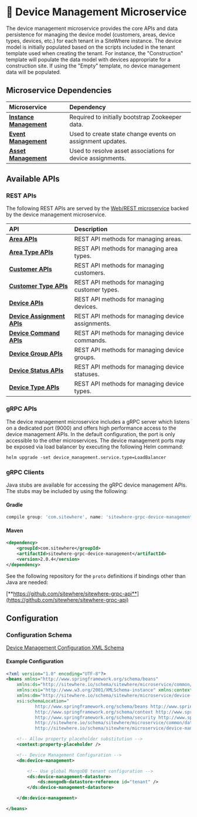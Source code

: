 # :book: Device Management Microservice

<Seo/>

<MicroserviceBadge text="Multitenant Microservice" type="multitenant"/>
The device management microservice provides the core APIs and data persistence
for managing the device model (customers, areas, device types, devices, etc.) for each tenant
in a SiteWhere instance. The device model is initially populated based on the scripts included
in the tenant template used when creating the tenant. For instance, the "Construction" template
will populate the data model with devices appropriate for a construction site. If using the
"Empty" template, no device management data will be populated.

## Microservice Dependencies

| Microservice                                       | Dependency                                                 |
| :------------------------------------------------- | :--------------------------------------------------------- |
| **[Instance Management](../instance-management/)** | Required to initially bootstrap Zookeeper data.            |
| **[Event Management](../event-management/)**       | Used to create state change events on assignment updates.  |
| **[Asset Management](../asset-management/)**       | Used to resolve asset associations for device assignments. |

## Available APIs

### REST APIs

The following REST APIs are served by the [Web/REST microservice](../web-rest/) backed by the device
management microservice.

| API                                                                                 | Description                                       |
| :---------------------------------------------------------------------------------- | :------------------------------------------------ |
| [**Area APIs**](http://sitewhere.io/docs/2.1.0/api2/#tag/areas)                     | REST API methods for managing areas.              |
| [**Area Type APIs**](http://sitewhere.io/docs/2.1.0/api2/#tag/area-types)           | REST API methods for managing area types.         |
| [**Customer APIs**](http://sitewhere.io/docs/2.1.0/api2/#tag/customers)             | REST API methods for managing customers.          |
| [**Customer Type APIs**](http://sitewhere.io/docs/2.1.0/api2/#tag/customer-types)   | REST API methods for managing customer types.     |
| [**Device APIs**](http://sitewhere.io/docs/2.1.0/api2/#tag/devices)                 | REST API methods for managing devices.            |
| [**Device Assignment APIs**](http://sitewhere.io/docs/2.1.0/api2/#tag/assignments)  | REST API methods for managing device assignments. |
| [**Device Command APIs**](http://sitewhere.io/docs/2.1.0/api2/#tag/device-commands) | REST API methods for managing device commands.    |
| [**Device Group APIs**](http://sitewhere.io/docs/2.1.0/api2/#tag/device-groups)     | REST API methods for managing device groups.      |
| [**Device Status APIs**](http://sitewhere.io/docs/2.1.0/api2/#tag/device-statuses)  | REST API methods for managing device statuses.    |
| [**Device Type APIs**](http://sitewhere.io/docs/2.1.0/api2/#tag/device-types)       | REST API methods for managing device types.       |

### gRPC APIs

The device management microservice includes a gRPC server which listens on a dedicated port
(9000) and offers high performance access to the device management APIs. In the default
configuration, the port is only accessible to the other microservices. The device management
ports may be exposed via load balancer by executing the following Helm command:

`helm upgrade -set device_management.service.type=LoadBalancer`

### gRPC Clients

Java stubs are available for accessing the gRPC device management APIs. The stubs
may be included by using the following:

#### Gradle

```groovy
compile group: 'com.sitewhere', name: 'sitewhere-grpc-device-management', version: '2.0.4'
```

#### Maven

```xml
<dependency>
    <groupId>com.sitewhere</groupId>
    <artifactId>sitewhere-grpc-device-management</artifactId>
    <version>2.0.4</version>
</dependency>
```

See the following repository for
the `proto` definitions if bindings other than Java are needed:

[**https://github.com/sitewhere/sitewhere-grpc-api**](https://github.com/sitewhere/sitewhere-grpc-api)

## Configuration

### Configuration Schema

[Device Management Configuration XML Schema](https://sitewhere.io/schema/sitewhere/microservice/device-management/current/device-management.xsd)

#### Example Configuration

```xml
<?xml version="1.0" encoding="UTF-8"?>
<beans xmlns="http://www.springframework.org/schema/beans"
	xmlns:ds="http://sitewhere.io/schema/sitewhere/microservice/common/datastore"
	xmlns:xsi="http://www.w3.org/2001/XMLSchema-instance" xmlns:context="http://www.springframework.org/schema/context"
	xmlns:dm="http://sitewhere.io/schema/sitewhere/microservice/device-management"
	xsi:schemaLocation="
           http://www.springframework.org/schema/beans http://www.springframework.org/schema/beans/spring-beans-3.1.xsd
           http://www.springframework.org/schema/context http://www.springframework.org/schema/context/spring-context-3.1.xsd
           http://www.springframework.org/schema/security http://www.springframework.org/schema/security/spring-security-3.0.xsd
           http://sitewhere.io/schema/sitewhere/microservice/common/datastore http://sitewhere.io/schema/sitewhere/microservice/common/current/datastore-common.xsd
           http://sitewhere.io/schema/sitewhere/microservice/device-management http://sitewhere.io/schema/sitewhere/microservice/device-management/current/device-management.xsd">

	<!-- Allow property placeholder substitution -->
	<context:property-placeholder />

	<!-- Device Management Configuration -->
	<dm:device-management>

		<!-- Use global MongoDB tenant configuration -->
		<ds:device-management-datastore>
			<ds:mongodb-datastore-reference id="tenant" />
		</ds:device-management-datastore>

	</dm:device-management>

</beans>
```
